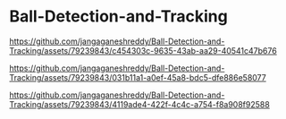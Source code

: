 # Ball-Detection-and-Tracking
https://github.com/jangaganeshreddy/Ball-Detection-and-Tracking/assets/79239843/c454303c-9635-43ab-aa29-40541c47b676

https://github.com/jangaganeshreddy/Ball-Detection-and-Tracking/assets/79239843/031b11a1-a0ef-45a8-bdc5-dfe886e58077

https://github.com/jangaganeshreddy/Ball-Detection-and-Tracking/assets/79239843/4119ade4-422f-4c4c-a754-f8a908f92588
